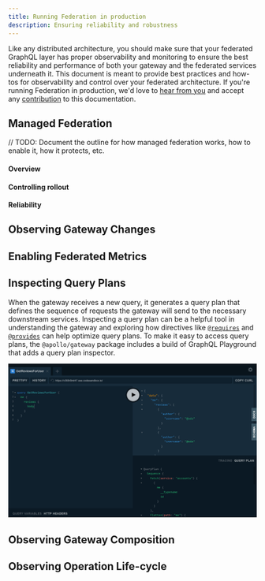 ```yaml
---
title: Running Federation in production
description: Ensuring reliability and robustness
---
```


Like any distributed architecture, you should make sure that your federated GraphQL layer has proper observability and monitoring to ensure the best reliability and performance of both your gateway and the federated services underneath it. This document is meant to provide best practices and how-tos for observability and control over your federated architecture. If you're running Federation in production, we'd love to [hear from you](<LINK_TO_EMAIL>) and accept any [contribution](LINK_TO_GITHUB) to this documentation.

## Managed Federation

// TODO: Document the outline for how managed federation works, how to enable it, how it protects, etc.

#### Overview

#### Controlling rollout

#### Reliability

## Observing Gateway Changes

## Enabling Federated Metrics

## Inspecting Query Plans

When the gateway receives a new query, it generates a query plan that defines the sequence of requests the gateway will send to the necessary downstream services. Inspecting a query plan can be a helpful tool in understanding the gateway and exploring how directives like [`@requires`](/federation/advanced-features/#computed-fields) and [`@provides`](/federation/advanced-features/#using-denormalized-data) can help optimize query plans. To make it easy to access query plans, the `@apollo/gateway` package includes a build of GraphQL Playground that adds a query plan inspector.


![playground](../images/playground.png)

## Observing Gateway Composition

## Observing Operation Life-cycle
